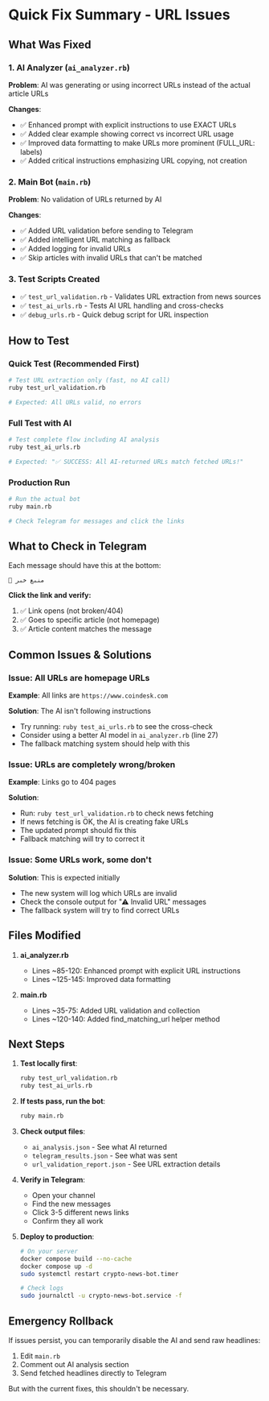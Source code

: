 # Quick Fix Summary - URL Issues

## What Was Fixed

### 1. AI Analyzer (`ai_analyzer.rb`)

**Problem**: AI was generating or using incorrect URLs instead of the actual article URLs

**Changes**:

- ✅ Enhanced prompt with explicit instructions to use EXACT URLs
- ✅ Added clear example showing correct vs incorrect URL usage
- ✅ Improved data formatting to make URLs more prominent (FULL_URL: labels)
- ✅ Added critical instructions emphasizing URL copying, not creation

### 2. Main Bot (`main.rb`)

**Problem**: No validation of URLs returned by AI

**Changes**:

- ✅ Added URL validation before sending to Telegram
- ✅ Added intelligent URL matching as fallback
- ✅ Added logging for invalid URLs
- ✅ Skip articles with invalid URLs that can't be matched

### 3. Test Scripts Created

- ✅ `test_url_validation.rb` - Validates URL extraction from news sources
- ✅ `test_ai_urls.rb` - Tests AI URL handling and cross-checks
- ✅ `debug_urls.rb` - Quick debug script for URL inspection

## How to Test

### Quick Test (Recommended First)

```bash
# Test URL extraction only (fast, no AI call)
ruby test_url_validation.rb

# Expected: All URLs valid, no errors
```

### Full Test with AI

```bash
# Test complete flow including AI analysis
ruby test_ai_urls.rb

# Expected: "✅ SUCCESS: All AI-returned URLs match fetched URLs!"
```

### Production Run

```bash
# Run the actual bot
ruby main.rb

# Check Telegram for messages and click the links
```

## What to Check in Telegram

Each message should have this at the bottom:

```
🔗 منبع خبر
```

**Click the link and verify:**

1. ✅ Link opens (not broken/404)
2. ✅ Goes to specific article (not homepage)
3. ✅ Article content matches the message

## Common Issues & Solutions

### Issue: All URLs are homepage URLs

**Example**: All links are `https://www.coindesk.com`

**Solution**: The AI isn't following instructions

- Try running: `ruby test_ai_urls.rb` to see the cross-check
- Consider using a better AI model in `ai_analyzer.rb` (line 27)
- The fallback matching system should help with this

### Issue: URLs are completely wrong/broken

**Example**: Links go to 404 pages

**Solution**:

- Run: `ruby test_url_validation.rb` to check news fetching
- If news fetching is OK, the AI is creating fake URLs
- The updated prompt should fix this
- Fallback matching will try to correct it

### Issue: Some URLs work, some don't

**Solution**: This is expected initially

- The new system will log which URLs are invalid
- Check the console output for "⚠ Invalid URL" messages
- The fallback system will try to find correct URLs

## Files Modified

1. **ai_analyzer.rb**

   - Lines ~85-120: Enhanced prompt with explicit URL instructions
   - Lines ~125-145: Improved data formatting

2. **main.rb**
   - Lines ~35-75: Added URL validation and collection
   - Lines ~120-140: Added find_matching_url helper method

## Next Steps

1. **Test locally first**:

   ```bash
   ruby test_url_validation.rb
   ruby test_ai_urls.rb
   ```

2. **If tests pass, run the bot**:

   ```bash
   ruby main.rb
   ```

3. **Check output files**:

   - `ai_analysis.json` - See what AI returned
   - `telegram_results.json` - See what was sent
   - `url_validation_report.json` - See URL extraction details

4. **Verify in Telegram**:

   - Open your channel
   - Find the new messages
   - Click 3-5 different news links
   - Confirm they all work

5. **Deploy to production**:

   ```bash
   # On your server
   docker compose build --no-cache
   docker compose up -d
   sudo systemctl restart crypto-news-bot.timer

   # Check logs
   sudo journalctl -u crypto-news-bot.service -f
   ```

## Emergency Rollback

If issues persist, you can temporarily disable the AI and send raw headlines:

1. Edit `main.rb`
2. Comment out AI analysis section
3. Send fetched headlines directly to Telegram

But with the current fixes, this shouldn't be necessary.
